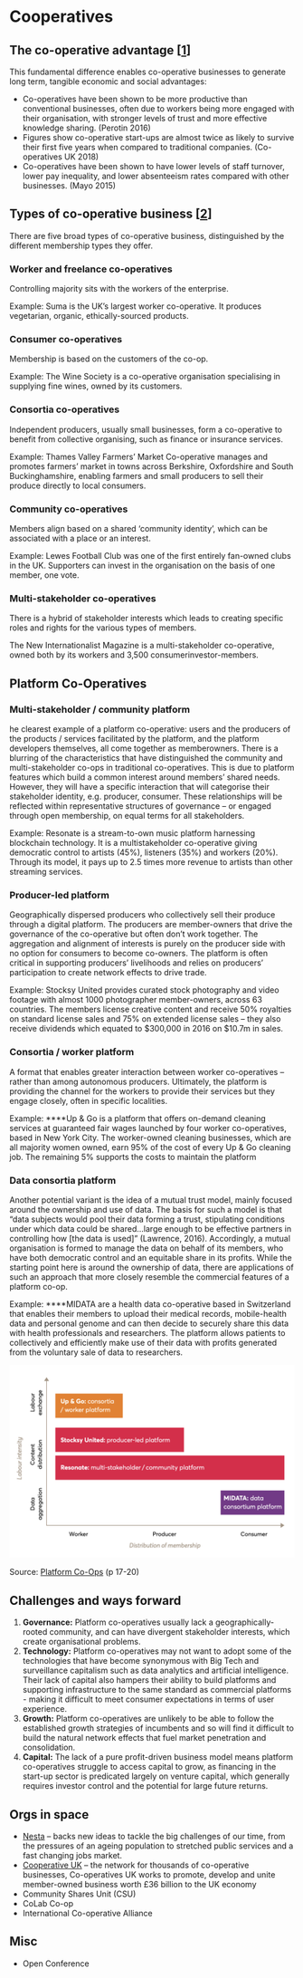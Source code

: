 # Cooperatives

## The co-operative advantage \[[1](https://media.nesta.org.uk/documents/Nesta_Platform_Report_FINAL-WEB_b1qZGj7.pdf)\]

This fundamental difference enables co-operative businesses to generate long term, tangible economic and social advantages:

* Co-operatives have been shown to be more productive than conventional businesses, often due to workers being more engaged with their organisation, with stronger levels of trust and more effective knowledge sharing. \(Perotin 2016\)
* Figures show co-operative start-ups are almost twice as likely to survive their first five years when compared to traditional companies. \(Co-operatives UK 2018\)
* Co-operatives have been shown to have lower levels of staff turnover, lower pay inequality, and lower absenteeism rates compared with other businesses. \(Mayo 2015\)

## Types of co-operative business \[[2](https://media.nesta.org.uk/documents/Nesta_Platform_Report_FINAL-WEB_b1qZGj7.pdf)\]

There are five broad types of co-operative business, distinguished by the different membership types they offer.

### Worker and freelance co-operatives

Controlling majority sits with the workers of the enterprise.

Example: Suma is the UK’s largest worker co-operative. It produces vegetarian, organic, ethically-sourced products.

### Consumer co-operatives 

Membership is based on the customers of the co-op.

Example: The Wine Society is a co-operative organisation specialising in supplying fine wines, owned by its customers.

### Consortia co-operatives

Independent producers, usually small businesses, form a co-operative to benefit from collective organising, such as finance or insurance services.

Example: Thames Valley Farmers’ Market Co-operative manages and promotes farmers’ market in towns across Berkshire, Oxfordshire and South Buckinghamshire, enabling farmers and small producers to sell their produce directly to local consumers.

### **Community co-operatives**

Members align based on a shared ‘community identity’, which can be associated with a place or an interest.

Example: Lewes Football Club was one of the first entirely fan-owned clubs in the UK. Supporters can invest in the organisation on the basis of one member, one vote.

### **Multi-stakeholder co-operatives**

There is a hybrid of stakeholder interests which leads to creating specific roles and rights for the various types of members.

The New Internationalist Magazine is a multi-stakeholder co-operative, owned both by its workers and 3,500 consumerinvestor-members.

## Platform Co-Operatives

### Multi-stakeholder / community platform

he clearest example of a platform co-operative: users and the producers of the products / services facilitated by the platform, and the platform developers themselves, all come together as memberowners. There is a blurring of the characteristics that have distinguished the community and multi-stakeholder co-ops in traditional co-operatives. This is due to platform features which build a common interest around members’ shared needs. However, they will have a specific interaction that will categorise their stakeholder identity, e.g. producer, consumer. These relationships will be reflected within representative structures of governance – or engaged through open membership, on equal terms for all stakeholders.

Example: Resonate is a stream-to-own music platform harnessing blockchain technology. It is a multistakeholder co-operative giving democratic control to artists \(45%\), listeners \(35%\) and workers \(20%\). Through its model, it pays up to 2.5 times more revenue to artists than other streaming services.

### **Producer-led platform**

Geographically dispersed producers who collectively sell their produce through a digital platform. The producers are member-owners that drive the governance of the co-operative but often don’t work together. The aggregation and alignment of interests is purely on the producer side with no option for consumers to become co-owners. The platform is often critical in supporting producers’ livelihoods and relies on producers’ participation to create network effects to drive trade.

Example: Stocksy United provides curated stock photography and video footage with almost 1000 photographer member-owners, across 63 countries. The members license creative content and receive 50% royalties on standard license sales and 75% on extended license sales – they also receive dividends which equated to $300,000 in 2016 on $10.7m in sales.

### **Consortia / worker platform**

A format that enables greater interaction between worker co-operatives – rather than among autonomous producers. Ultimately, the platform is providing the channel for the workers to provide their services but they engage closely, often in specific localities.

Example: ****Up & Go is a platform that offers on-demand cleaning services at guaranteed fair wages launched by four worker co-operatives, based in New York City. The worker-owned cleaning businesses, which are all majority women owned, earn 95% of the cost of every Up & Go cleaning job. The remaining 5% supports the costs to maintain the platform

### **Data consortia platform**

Another potential variant is the idea of a mutual trust model, mainly focused around the ownership and use of data. The basis for such a model is that “data subjects would pool their data forming a trust, stipulating conditions under which data could be shared...large enough to be effective partners in controlling how \[the data is used\]” \(Lawrence, 2016\). Accordingly, a mutual organisation is formed to manage the data on behalf of its members, who have both democratic control and an equitable share in its profits. While the starting point here is around the ownership of data, there are applications of such an approach that more closely resemble the commercial features of a platform co-op.

Example: ****MIDATA are a health data co-operative based in Switzerland that enables their members to upload their medical records, mobile-health data and personal genome and can then decide to securely share this data with health professionals and researchers. The platform allows patients to collectively and efficiently make use of their data with profits generated from the voluntary sale of data to researchers.

![](../.gitbook/assets/image-10.png)

Source: [Platform Co-Ops](https://media.nesta.org.uk/documents/Nesta_Platform_Report_FINAL-WEB_b1qZGj7.pdf) \(p 17-20\)

## Challenges and ways forward

1. **Governance:** Platform co-operatives usually lack a geographically-rooted community, and can have divergent stakeholder interests, which create organisational problems.
2. **Technology:** Platform co-operatives may not want to adopt some of the technologies that have become synonymous with Big Tech and surveillance capitalism such as data analytics and artificial intelligence. Their lack of capital also hampers their ability to build platforms and supporting infrastructure to the same standard as commercial platforms - making it difficult to meet consumer expectations in terms of user experience.
3. **Growth:** Platform co-operatives are unlikely to be able to follow the established growth strategies of incumbents and so will find it difficult to build the natural network effects that fuel market penetration and consolidation.
4. **Capital:** The lack of a pure profit-driven business model means platform co-operatives struggle to access capital to grow, as financing in the start-up sector is predicated largely on venture capital, which generally requires investor control and the potential for large future returns.

## Orgs in space

* [Nesta](https://nesta.org.uk) – backs new ideas to tackle the big challenges of our time, from the pressures of an ageing population to stretched public services and a fast changing jobs market.
* [Cooperative UK](https://www.uk.coop/) – the network for thousands of co-operative businesses, Co-operatives UK works to promote, develop and unite member-owned business worth £36 billion to the UK economy
* Community Shares Unit \(CSU\)
* CoLab Co-op
* International Co-operative Alliance

## Misc

* Open Conference

